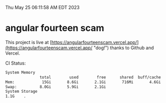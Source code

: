 Thu May 25 06:11:58 AM EDT 2023

# angular fourteen scam


This project is live at [https://angularfourteenscam.vercel.app/](https://angularfourteenscam.vercel.app/ "dog!") thanks to Github and Vercel.

CI Status: 

```bash
System Memory
               total        used        free      shared  buff/cache   available
Mem:            15Gi       8.6Gi       2.1Gi       716Mi       4.6Gi       5.5Gi
Swap:          8.0Gi       5.9Gi       2.1Gi
System Storage
1.1G	.
```
```bash
